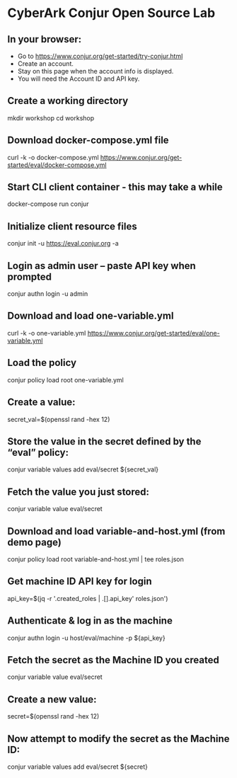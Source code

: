 # CyberArk Conjur Open Source Lab

## In your browser:
 - Go to https://www.conjur.org/get-started/try-conjur.html
 - Create an account.
 - Stay on this page when the account info is displayed.
 - You will need the Account ID and API key.


## Create a working directory
 mkdir workshop
 cd workshop

## Download docker-compose.yml file
curl -k -o docker-compose.yml https://www.conjur.org/get-started/eval/docker-compose.yml

## Start CLI client container - this may take a while
docker-compose run conjur

## Initialize client resource files
conjur init -u https://eval.conjur.org -a <Account-ID-from-browser>

## Login as admin user – paste API key when prompted
conjur authn login -u admin

##  Download and load one-variable.yml
curl -k -o one-variable.yml https://www.conjur.org/get-started/eval/one-variable.yml

## Load the policy
conjur policy load root one-variable.yml

## Create a value:
secret_val=$(openssl rand -hex 12)

## Store the value in the secret defined by the “eval” policy:
conjur variable values add eval/secret ${secret_val}

## Fetch the value you just stored:
conjur variable value eval/secret

## Download and load variable-and-host.yml (from demo page)
conjur policy load root variable-and-host.yml | tee roles.json

## Get machine ID API key for login
api_key=$(jq -r '.created_roles | .[].api_key' roles.json')

## Authenticate & log in as the machine 
conjur authn login -u host/eval/machine -p ${api_key}

## Fetch the secret as the Machine ID you created
conjur variable value eval/secret

## Create a new value:
secret=$(openssl rand -hex 12)

## Now attempt to modify the secret as the Machine ID:
conjur variable values add eval/secret ${secret}
